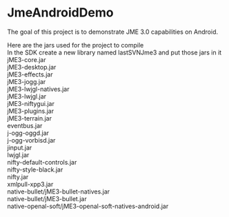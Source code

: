 JmeAndroidDemo
==============

The goal of this project is to demonstrate JME 3.0 capabilities on Android.

Here are the jars used for the project to compile<br/>
In the SDK create a new library named lastSVNJme3 and put those jars in it<br/>
jME3-core.jar<br/>
jME3-desktop.jar<br/>
jME3-effects.jar<br/>
jME3-jogg.jar<br/>
jME3-lwjgl-natives.jar<br/>
jME3-lwjgl.jar<br/>
jME3-niftygui.jar<br/>
jME3-plugins.jar<br/>
jME3-terrain.jar<br/>
eventbus.jar<br/>
j-ogg-oggd.jar<br/>
j-ogg-vorbisd.jar<br/>
jinput.jar<br/>
lwjgl.jar<br/>
nifty-default-controls.jar<br/>
nifty-style-black.jar<br/>
nifty.jar<br/>
xmlpull-xpp3.jar<br/>
native-bullet/jME3-bullet-natives.jar<br/>
native-bullet/jME3-bullet.jar<br/>
native-openal-soft/jME3-openal-soft-natives-android.jar<br/>
